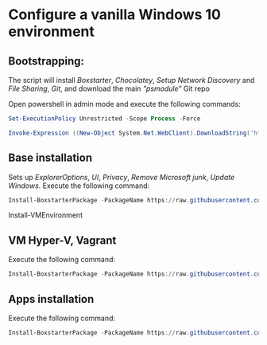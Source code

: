 # Configure a vanilla Windows 10 environment

## Bootstrapping:
The script will install _Boxstarter_, _Chocolatey_, _Setup Network Discovery_ and _File Sharing_, _Git_, and download the main _"psmodule"_ Git repo

Open powershell in admin mode and execute the following commands:
   ```powershell
   Set-ExecutionPolicy Unrestricted -Scope Process -Force

   Invoke-Expression ((New-Object System.Net.WebClient).DownloadString('https://raw.githubusercontent.com/aamitabhinfra/psmodules/master/scripts/windows10-infra/bootstrap.ps1'))
   ```

## Base installation
Sets up _ExplorerOptions_, _UI_, _Privacy_, _Remove Microsoft junk_, _Update Windows_.
   Execute the following command:
   ```powershell
   Install-BoxstarterPackage -PackageName https://raw.githubusercontent.com/aamitabhinfra/psmodules/master/scripts/windows10-infra/recipes/Install-Base.txt
   ```
Install-VMEnvironment

## VM Hyper-V, Vagrant
Execute the following command:
   ```powershell
   Install-BoxstarterPackage -PackageName https://raw.githubusercontent.com/aamitabhinfra/psmodules/master/scripts/windows10-infra/recipes/Install-Apps.txt
   ```


## Apps installation
Execute the following command:
   ```powershell
   Install-BoxstarterPackage -PackageName https://raw.githubusercontent.com/aamitabhinfra/psmodules/master/scripts/windows10-infra/recipes/Install-Apps.txt
   ```
